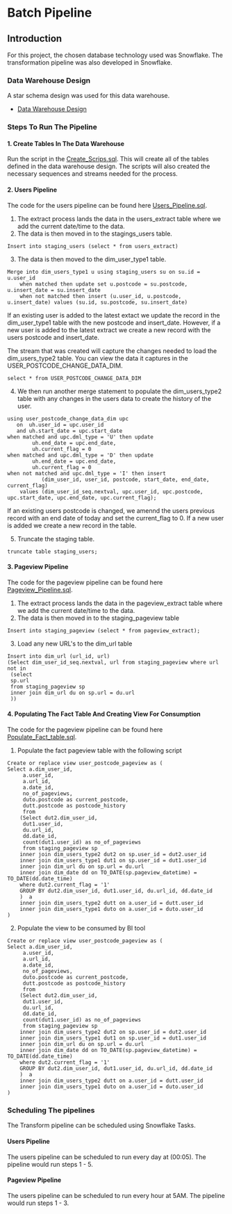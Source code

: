 # Batch Pipeline 

## Introduction

For this project, the chosen database technology used was Snowflake. The transformation pipeline was also developed in Snowflake.

### Data Warehouse Design
A star schema design was used for this data warehouse. 
* [Data Warehouse Design](Data_Warehouse_Design/Data_Warehouse_Design.JPG)


### Steps To Run The Pipeline

#### 1. Create Tables In The Data Warehouse
Run the script in the [Create_Scrips.sql](Source_Code/Create_Scripts.sql).
This will create all of the tables defined in the data warehouse design. The scripts will also created the necessary sequences and streams needed for the process.

#### 2. Users Pipeline 
The code for the users pipeline can be found here [Users_Pipeline.sql](Source_Code/Users_Pipeline.sql).
1. The extract process lands the data in the users_extract table where we add the current date/time to the data.
2. The data is then moved in to the stagings_users table. 
```
Insert into staging_users (select * from users_extract)
```
3. The data is then moved to the dim_user_type1 table.
```
Merge into dim_users_type1 u using staging_users su on su.id = u.user_id
    when matched then update set u.postcode = su.postcode, u.insert_date = su.insert_date
    when not matched then insert (u.user_id, u.postcode, u.insert_date) values (su.id, su.postcode, su.insert_date)
```
If an existing user is added to the latest extact we update the record in the dim_user_type1 table with the new postcode and insert_date.
However, if a new user is added to the latest extract we create a new record with the users postcode and insert_date.

The stream that was created will capture the changes needed to load the dim_users_type2 table. 
You can view the data it captures in the USER_POSTCODE_CHANGE_DATA_DIM.
```
select * from USER_POSTCODE_CHANGE_DATA_DIM
```
4. We then run another merge statement to populate the dim_users_type2 table with any changes in the users data to create the history of the user.
```merge into dim_users_type2 uh
using user_postcode_change_data_dim upc 
   on  uh.user_id = upc.user_id 
   and uh.start_date = upc.start_date
when matched and upc.dml_type = 'U' then update 
        uh.end_date = upc.end_date,
        uh.current_flag = 0
when matched and upc.dml_type = 'D' then update 
        uh.end_date = upc.end_date,
        uh.current_flag = 0
when not matched and upc.dml_type = 'I' then insert 
           (dim_user_id, user_id, postcode, start_date, end_date, current_flag)
    values (dim_user_id_seq.nextval, upc.user_id, upc.postcode, upc.start_date, upc.end_date, upc.current_flag);
```
If an existing users postcode is changed, we amennd the users previous record with an end date of today and set the current_flag to 0. 
If a new user is added we create a new record in the table.

5. Truncate the staging table.
```
truncate table staging_users;
```

#### 3. Pageview Pipeline
The code for the pageview pipeline can be found here [Pageview_Pipeline.sql](Source_Code/Pageview_Pipeline.sql).
1. The extract process lands the data in the pageview_extract table where we add the current date/time to the data.
2. The data is then moved in to the staging_pageview table 
```
Insert into staging_pageview (select * from pageview_extract);
```
3. Load any new URL's to the dim_url table 
```
Insert into dim_url (url_id, url) 
(Select dim_user_id_seq.nextval, url from staging_pageview where url not in 
 (select  
 sp.url
 from staging_pageview sp
 inner join dim_url du on sp.url = du.url
 ))
 ```
#### 4. Populating The Fact Table And Creating View For Consumption
The code for the pageview pipeline can be found here [Populate_Fact_table.sql](Source_Code/Populate_Fact_table.sql).
1. Populate the fact pageview table with the following script 
```
Create or replace view user_postcode_pageview as (
Select a.dim_user_id,
     a.user_id,
     a.url_id,
     a.date_id,
     no_of_pageviews,
     duto.postcode as current_postcode,
     dutt.postcode as postcode_history
     from
    (Select dut2.dim_user_id,
     dut1.user_id,
     du.url_id,
     dd.date_id,
     count(dut1.user_id) as no_of_pageviews
     from staging_pageview sp
    inner join dim_users_type2 dut2 on sp.user_id = dut2.user_id  
    inner join dim_users_type1 dut1 on sp.user_id = dut1.user_id
    inner join dim_url du on sp.url = du.url
    inner join dim_date dd on TO_DATE(sp.pageview_datetime) = TO_DATE(dd.date_time)
    where dut2.current_flag = '1'
    GROUP BY dut2.dim_user_id, dut1.user_id, du.url_id, dd.date_id
    )  a
    inner join dim_users_type2 dutt on a.user_id = dutt.user_id  
    inner join dim_users_type1 duto on a.user_id = duto.user_id
)

```
2. Populate the view to be consumed by BI tool
```
Create or replace view user_postcode_pageview as (
Select a.dim_user_id,
     a.user_id,
     a.url_id,
     a.date_id,
     no_of_pageviews,
     duto.postcode as current_postcode,
     dutt.postcode as postcode_history
     from
    (Select dut2.dim_user_id,
     dut1.user_id,
     du.url_id,
     dd.date_id,
     count(dut1.user_id) as no_of_pageviews
     from staging_pageview sp
    inner join dim_users_type2 dut2 on sp.user_id = dut2.user_id  
    inner join dim_users_type1 dut1 on sp.user_id = dut1.user_id
    inner join dim_url du on sp.url = du.url
    inner join dim_date dd on TO_DATE(sp.pageview_datetime) = TO_DATE(dd.date_time)
    where dut2.current_flag = '1'
    GROUP BY dut2.dim_user_id, dut1.user_id, du.url_id, dd.date_id
    )  a
    inner join dim_users_type2 dutt on a.user_id = dutt.user_id  
    inner join dim_users_type1 duto on a.user_id = duto.user_id
)
```

### Scheduling The pipelines
The Transform pipeline can be scheduled using Snowflake Tasks. 

#### Users Pipeline
The users pipeline can be scheduled to run every day at (00:05). The pipeline would run steps 1 - 5. 

#### Pageview Pipeline
The users pipeline can be scheduled to run every hour at 5AM. The pipeline would run steps 1 - 3. 
